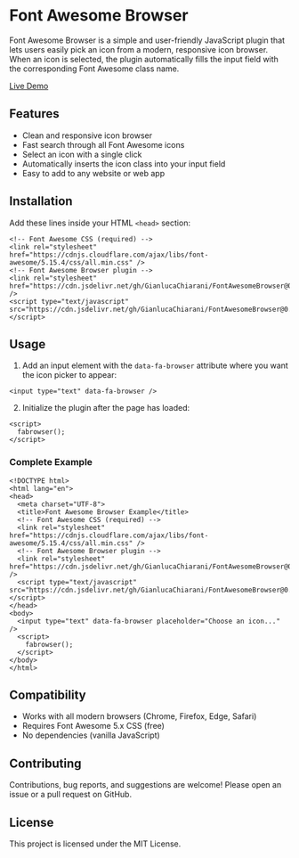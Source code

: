 # Font Awesome Browser

Font Awesome Browser is a simple and user-friendly JavaScript plugin that lets users easily pick an icon from a modern, responsive icon browser. When an icon is selected, the plugin automatically fills the input field with the corresponding Font Awesome class name.

[Live Demo](https://codepen.io/GianlucaChiarani/pen/yLgZJvX)

## Features

- Clean and responsive icon browser
- Fast search through all Font Awesome icons
- Select an icon with a single click
- Automatically inserts the icon class into your input field
- Easy to add to any website or web app

## Installation

Add these lines inside your HTML `<head>` section:

```
<!-- Font Awesome CSS (required) -->
<link rel="stylesheet" href="https://cdnjs.cloudflare.com/ajax/libs/font-awesome/5.15.4/css/all.min.css" />
<!-- Font Awesome Browser plugin -->
<link rel="stylesheet" href="https://cdn.jsdelivr.net/gh/GianlucaChiarani/FontAwesomeBrowser@0.5/src/fabrowser.css" />
<script type="text/javascript" src="https://cdn.jsdelivr.net/gh/GianlucaChiarani/FontAwesomeBrowser@0.5/src/fabrowser.js"></script>
```

## Usage

1. Add an input element with the `data-fa-browser` attribute where you want the icon picker to appear:

```
<input type="text" data-fa-browser />
```

2. Initialize the plugin after the page has loaded:

```
<script>
  fabrowser();
</script>
```

### Complete Example

```
<!DOCTYPE html>
<html lang="en">
<head>
  <meta charset="UTF-8">
  <title>Font Awesome Browser Example</title>
  <!-- Font Awesome CSS (required) -->
  <link rel="stylesheet" href="https://cdnjs.cloudflare.com/ajax/libs/font-awesome/5.15.4/css/all.min.css" />
  <!-- Font Awesome Browser plugin -->
  <link rel="stylesheet" href="https://cdn.jsdelivr.net/gh/GianlucaChiarani/FontAwesomeBrowser@0.5/src/fabrowser.css" />
  <script type="text/javascript" src="https://cdn.jsdelivr.net/gh/GianlucaChiarani/FontAwesomeBrowser@0.5/src/fabrowser.js"></script>
</head>
<body>
  <input type="text" data-fa-browser placeholder="Choose an icon..." />
  <script>
    fabrowser();
  </script>
</body>
</html>
```

## Compatibility

- Works with all modern browsers (Chrome, Firefox, Edge, Safari)
- Requires Font Awesome 5.x CSS (free)
- No dependencies (vanilla JavaScript)

## Contributing

Contributions, bug reports, and suggestions are welcome! Please open an issue or a pull request on GitHub.

## License

This project is licensed under the MIT License.
